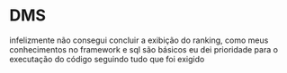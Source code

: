 # DMS
infelizmente não consegui concluir a exibição do ranking, como meus conhecimentos no framework e sql são básicos eu dei prioridade para o executação do código seguindo tudo que foi exigido
